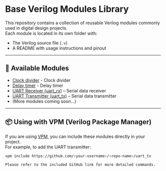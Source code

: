 # Base Verilog Modules Library

This repository contains a collection of reusable Verilog modules commonly used in digital design projects.  
Each module is located in its own folder with:
- The Verilog source file (`.v`)
- A README with usage instructions and pinout

---

## 📂 Available Modules

- [Clock divider](https://github.com/Morris-Cheng/Base-Modules/tree/main/Clock_divider_module) - Clock divider
- [Delay timer](https://github.com/Morris-Cheng/Base-Modules/tree/main/Delay_timer_module) - Delay timer
- [UART Receiver (uart_rx)](https://github.com/Morris-Cheng/Base-Modules/tree/main/UART_rx_module) – Serial data receiver
- [UART Transmitter (uart_tx)](https://github.com/Morris-Cheng/Base-Modules/tree/main/UART_tx_module) – Serial data transmitter
- (More modules coming soon...)

---

## 📦 Using with VPM (Verilog Package Manager)

If you are using [VPM](https://github.com/getinstachip/vpm), you can include these modules directly in your project.  
For example, to add the UART transmitter:

```bash
vpm include https://github.com/<your-username>/<repo-name>/uart_tx

Please refer to the included GitHub link for more detailed commands.
